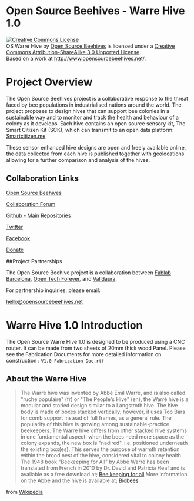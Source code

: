 Open Source Beehives - Warre Hive 1.0
=========

<a rel="license" href="http://creativecommons.org/licenses/by-sa/3.0/deed.en_US"><img alt="Creative Commons License" style="border-width:0" src="http://i.creativecommons.org/l/by-sa/3.0/88x31.png" /></a><br /><span xmlns:dct="http://purl.org/dc/terms/" property="dct:title">OS Warré Hive</span> by <a xmlns:cc="http://creativecommons.org/ns#" href="http://www.opensourcebeehives.net/" property="cc:attributionName" rel="cc:attributionURL">Open Source Beehives</a> is licensed under a <a rel="license" href="http://creativecommons.org/licenses/by-sa/3.0/deed.en_US">Creative Commons Attribution-ShareAlike 3.0 Unported License</a>.<br />Based on a work at <a xmlns:dct="http://purl.org/dc/terms/" href="http://www.opensourcebeehives.net/" rel="dct:source">http://www.opensourcebeehives.net/</a>.

# Project Overview

The Open Source Beehives project is a collaborative response to the threat faced by bee populations in industrialised nations around the world. The project proposes to design hives that can support bee colonies in a sustainable way and to monitor and track the health and behaviour of a colony as it develops. Each hive contains an open source sensory kit, The Smart Citizen Kit (SCK), which can transmit to an open data platform: [Smartcitizen.me](http://www.smartcitizen.me)

These sensor enhanced hive designs are open and freely available online, the data collected from each hive is published together with geolocations allowing for a further comparison and analysis of the hives.

## Collaboration Links

[Open Source Beehives](http://www.opensourcebeehives.net/)

[Collaboration Forum](http://community.opensourcebeehives.net/)

[Github - Main Repositories](https://github.com/opensourcebeehives)

[Twitter](https://twitter.com/OSbeehives)

[Facebook](https://www.facebook.com/opensourcebeehives)

[Donate](https://www.paypal.com/es/cgi-bin/webscr?cmd=_flow&SESSION=xN5iwGcPD04BsXKkkGOAwtqmWhK0ziTi_KQAvnt435SmxvAM0x32rMG5dG0&dispatch=5885d80a13c0db1f8e263663d3faee8d48a116ba977951b3435308b8c4dd4ef1)

##Project Partnerships

The Open Source Beehive project is a collaboration between [Fablab Barcelona](http://fablabbcn.org/), [Open Tech Forever](www.opentechforever.com), and [Valldaura](http://www.valldaura.net/).

For partnership inquiries, please email:

[hello@opensourcebeehives.net](mailto:hello@opensourcebeehives.net)

# Warre Hive 1.0 Introduction

The Open Source Warre Hive 1.0 is designed to be produced using a CNC router. It can be made from two sheets of 20mm thick wood Panel. 
Please see the Fabrication Documents for more detailed information on construction : `V1.0 Fabrication Doc.rtf`


## About the Warre Hive

> The Warré hive was invented by Abbé Émil Warré, and is also called "ruche populaire" (fr) or "The People's Hive" (en), the Warré hive is a modular and storied design similar to a Langstroth hive. The hive body is made of boxes stacked vertically; however, it uses Top Bars for comb support instead of full frames, as a general rule. The popularity of this hive is growing among sustainable-practice beekeepers.
The Warre hive differs from other stacked hive systems in one fundamental aspect: when the bees need more space as the colony expands, the new box is "nadired". i.e. positioned underneath the existing box(es). This serves the purpose of warmth retention within the brood nest of the hive, considered vital to colony health. The 1948 book "Beekeeping for All" by Abbé Warré has been translated from French in 2010 by Dr. David and Patricia Heaf and is available as a free download at; [Bee keeping for all](http://www.users.callnetuk.com/~heaf/beekeeping_for_all.pdf) More information on the Abbé and the hive is available at; [Biobees](http://warre.biobees.com/bfa.htm)

from [Wikipedia](http://en.wikipedia.org/wiki/Beehive#Warr.C3.A9_hives)
